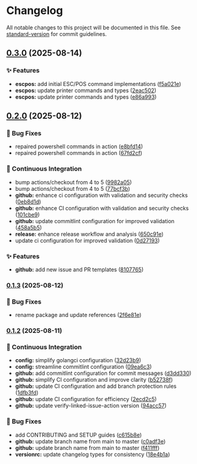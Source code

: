 # Changelog

All notable changes to this project will be documented in this file. See [standard-version](https://github.com/conventional-changelog/standard-version) for commit guidelines.

## [0.3.0](https://github.com/AdConDev/pos-daemon/compare/v0.2.0...v0.3.0) (2025-08-14)


### ✨ Features

* **escpos:** add initial ESC/POS command implementations ([f5a021e](https://github.com/AdConDev/pos-daemon/commit/f5a021e33cbf4669eb68338a34a1b5d1181d5dd8))
* **escpos:** update printer commands and types ([2eac502](https://github.com/AdConDev/pos-daemon/commit/2eac50251957da24d4fb64751f391c9024fc02a0))
* **escpos:** update printer commands and types ([e86a993](https://github.com/AdConDev/pos-daemon/commit/e86a99314ce5a58985b552a2a6fa9540d97fca2a))

## [0.2.0](https://github.com/AdConDev/pos-daemon/compare/v0.1.3...v0.2.0) (2025-08-12)


### 🐛 Bug Fixes

* repaired powershell commands in action ([e8bfd14](https://github.com/AdConDev/pos-daemon/commit/e8bfd14cd82f582bbe6a22a4b6d82eda3caee8b8))
* repaired powershell commands in action ([67fd2cf](https://github.com/AdConDev/pos-daemon/commit/67fd2cffaecce2596c48b76353180478c6e71f5e))


### 🤖 Continuous Integration

* bump actions/checkout from 4 to 5 ([9982a05](https://github.com/AdConDev/pos-daemon/commit/9982a05930e35e2e27ad9badda0a4967db0d7434))
* bump actions/checkout from 4 to 5 ([77bcf3b](https://github.com/AdConDev/pos-daemon/commit/77bcf3b695143aeffd1cefdfcb34f4cc90042d4e))
* **github:** enhance ci configuration with validation and security checks ([0eb8d1d](https://github.com/AdConDev/pos-daemon/commit/0eb8d1d8ceaa610879c1c758677f69c9245b14bf))
* **github:** enhance CI configuration with validation and security checks ([101cbe9](https://github.com/AdConDev/pos-daemon/commit/101cbe927651d8888dd6de722a102a2999c578c3))
* **github:** update commitlint configuration for improved validation ([458a5b5](https://github.com/AdConDev/pos-daemon/commit/458a5b507230e6bb445917f362b5c5cf5fa85380))
* **release:** enhance release workflow and analysis ([650c91e](https://github.com/AdConDev/pos-daemon/commit/650c91e5237e59e1c805dc75a98cf53eea6d70ef))
* update ci configuration for improved validation ([0d27193](https://github.com/AdConDev/pos-daemon/commit/0d27193c9a3df587265a2aa3117363e0007010cf))


### ✨ Features

* **github:** add new issue and PR templates ([8107765](https://github.com/AdConDev/pos-daemon/commit/8107765c9cc34c7374fbaa498441d0b975a34b99))

### [0.1.3](https://github.com/AdConDev/pos-daemon/compare/v0.1.2...v0.1.3) (2025-08-12)


### 🐛 Bug Fixes

* rename package and update references ([2f6e81e](https://github.com/AdConDev/pos-daemon/commit/2f6e81ea152b3685cecbac8d117b08e22c34f56f))

### [0.1.2](https://github.com/AdConDev/pos-daemon/compare/v0.1.1...v0.1.2) (2025-08-11)


### 🤖 Continuous Integration

* **config:** simplify golangci configuration ([32d23b9](https://github.com/AdConDev/pos-daemon/commit/32d23b992e0aa9984aa6bfb6c970064f07edcf40))
* **config:** streamline commitlint configuration ([09ea6c3](https://github.com/AdConDev/pos-daemon/commit/09ea6c36fe3f79903bb61c399dbe3d6e009e24cc))
* **github:** add commitlint configuration for commit messages ([d3dd330](https://github.com/AdConDev/pos-daemon/commit/d3dd3303689127eb5c5461d68ee57ff72f9f720e))
* **github:** simplify CI configuration and improve clarity ([b52738f](https://github.com/AdConDev/pos-daemon/commit/b52738fe69867bac8454be33fd02aa1dfc8610bb))
* **github:** update CI configuration and add branch protection rules ([1dfb3fd](https://github.com/AdConDev/pos-daemon/commit/1dfb3fd35d8a7ab078744efb31ecdc831d7671a7))
* **github:** update CI configuration for efficiency ([2ecd2c5](https://github.com/AdConDev/pos-daemon/commit/2ecd2c56064302f6c71b48a993e440decd5a772b))
* **github:** update verify-linked-issue-action version ([94acc57](https://github.com/AdConDev/pos-daemon/commit/94acc576f2cb2ba2402d66934e8a232ac6092c05))


### 🐛 Bug Fixes

* add CONTRIBUTING and SETUP guides ([c615b8e](https://github.com/AdConDev/pos-daemon/commit/c615b8ef18532bb8729e8876916c5cd08592a60e))
* **github:** update branch name from main to master ([c0adf3e](https://github.com/AdConDev/pos-daemon/commit/c0adf3e9a0804011a2bf89ef40e76a34c6b8994d))
* **github:** update branch name from main to master ([f411fff](https://github.com/AdConDev/pos-daemon/commit/f411fffe2113d1bafa8436fb11d865c1c2818399))
* **versionrc:** update changelog types for consistency ([18e4b1a](https://github.com/AdConDev/pos-daemon/commit/18e4b1ae906f38cb77aae4601a6088d3d3e67cb8))
